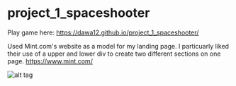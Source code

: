 # project_1_spaceshooter
Play game here: https://dawa12.github.io/project_1_spaceshooter/

Used Mint.com's website as a model for my landing page. I particuarly liked their use of a upper and lower div to create two different sections on one page. 
https://www.mint.com/

![alt tag](http://i.imgur.com/tsbrio9.png)
  
